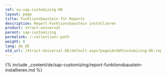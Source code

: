 ```yaml
---
ref: xu-sap-customizing-06
layout: page
title: Funktionsbaustein für Reports
description: Report-Funktionsbaustein installieren
product: xtract-universal
parent: sap-customizing
permalink: /:collection/:path
weight: 6
lang: de_DE
old_url: /Xtract-Universal-DE/default.aspx?pageid=SAPCustomizing-DE:report-funktionsbaustein-installieren
---
```


{% include _content/de/sap-customizing/report-funktionsbaustein-installieren.md  %}